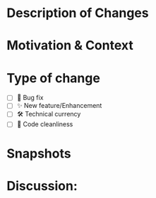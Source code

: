 # Description of Changes
<!-- Summarize your code change. -->


# Motivation & Context
<!-- Why this code change was made. -->


# Type of change
<!-- Mark all that apply (the fewer the better) -->
- [ ] 🐛 Bug fix
- [ ] ✨ New feature/Enhancement
- [ ] 🛠 Technical currency
- [ ] 💎 Code cleanliness

# Snapshots
<!-- If not applicable, remove this section. -->


# Discussion:
<!-- Any other context or topics to be brought to attention. -->

